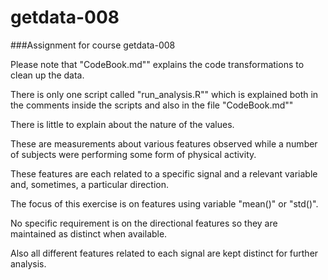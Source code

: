 getdata-008
===========

###Assignment for course getdata-008

Please note that "CodeBook.md"" explains the code transformations to clean up the data.

There is only one script called "run_analysis.R"" which is explained both in the comments inside the scripts and also in the file "CodeBook.md""

There is little to explain about the nature of the values.

These are measurements about various features observed while a number of subjects were performing some form of physical activity.

These features are each related to a specific signal and a relevant variable and, sometimes, a particular direction.

The focus of this exercise is on features using variable "mean()" or "std()".

No specific requirement is on the directional features so they are maintained as distinct when available. 

Also all different features related to each signal are kept distinct for further analysis.
